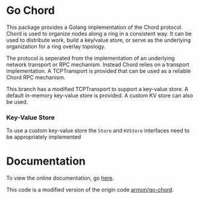 # Go Chord

This package provides a Golang implementation of the Chord protocol.
Chord is used to organize nodes along a ring in a consistent way. It can be
used to distribute work, build a key/value store, or serve as the underlying
organization for a ring overlay topology.

The protocol is seperated from the implementation of an underlying network
transport or RPC mechanism. Instead Chord relies on a transport implementation.
A TCPTransport is provided that can be used as a reliable Chord RPC mechanism.

This branch has a modified TCPTransport to support a key-value store.  A default
in-memory key-value store is provided.  A custom KV store can also be used.

### Key-Value Store
To use a custom key-value store the `Store` and `KVStore` interfaces need to be 
appropriately implemented

# Documentation

To view the online documentation, go [here](http://godoc.org/github.com/euforia/go-chord).

This code is a modified version of the origin code [armon/go-chord](http://godoc.org/github.com/armon/go-chord).
